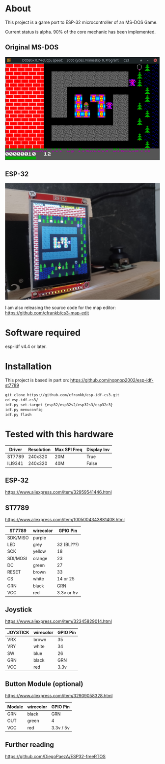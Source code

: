 # About

This project is a game port to ESP-32 microcontroller of an MS-DOS Game.

Current status is alpha. 90% of the core mechanic has been implemented.

## Original MS-DOS

![Image](images/Screenshot_2022-10-19_21-01-20.png 'icon')

## ESP-32

![Image](images/20221103_155303-50.jpg 'icon')

I am also releasing the source code for the map editor:
https://github.com/cfrankb/cs3-map-edit

# Software required

esp-idf v4.4 or later.

# Installation

This project is based in part on: https://github.com/nopnop2002/esp-idf-st7789

```Shell
git clone https://github.com/cfrankb/esp-idf-cs3.git
cd esp-idf-cs3/
idf.py set-target {esp32/esp32s2/esp32s3/esp32c3}
idf.py menuconfig
idf.py flash
```

# Tested with this hardware

| Driver  | Resolution | Max SPI Freq | Display Inv |
| ------- | ---------- | ------------ | ----------- |
| ST7789  | 240x320    | 20M          | True        |
| ILI9341 | 240x320    | 40M          | False       |

## ESP-32

https://www.aliexpress.com/item/32959541446.html

## ST7789

https://www.aliexpress.com/item/1005004343881408.html

| ST7789   | wirecolor | GPIO Pin   |
| -------- | --------- | ---------- |
| SDK/MISO | purple    |            |
| LED      | grey      | 32 (BL???) |
| SCK      | yellow    | 18         |
| SDI/MOSI | orange    | 23         |
| DC       | green     | 27         |
| RESET    | brown     | 33         |
| CS       | white     | 14 or 25   |
| GRN      | black     | GRN        |
| VCC      | red       | 3.3v or 5v |

## Joystick

https://www.aliexpress.com/item/32345829014.html

| JOYSTICK | wirecolor | GPIO Pin |
| -------- | --------- | -------- |
| VRX      | brown     | 35       |
| VRY      | white     | 34       |
| SW       | blue      | 26       |
| GRN      | black     | GRN      |
| VCC      | red       | 3.3v     |

## Button Module (optional)

https://www.aliexpress.com/item/32909058328.html

| Module | wirecolor | GPIO Pin  |
| ------ | --------- | --------- |
| GRN    | black     | GRN       |
| OUT    | green     | 4         |
| VCC    | red       | 3.3v / 5v |

## Further reading

https://github.com/DiegoPaezA/ESP32-freeRTOS
